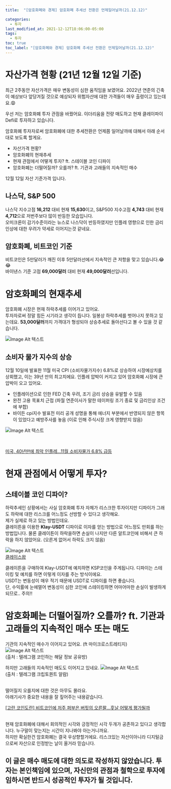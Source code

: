```yaml
---
title:  "[암호화폐와 경제] 암호화폐 추세선 전환은 언제일어날까(21.12.12)"

categories:
  - 투자
last_modified_at: 2021-12-12T18:06:00-05:00
tags:
  - 투자
toc: true
toc_label: "[암호화폐와 경제] 암호화폐 추세선 전환은 언제일어날까(21.12.12)"
---
```


# 자산가격 현황 (21년 12월 12일 기준)
최근 2주동안 자산가격은 매우 변동성이 심한 움직임을 보였어요. 2022년 연준의 긴축이 예상보다 앞당겨질 것으로 예상되자 위험자산에 대한 가격들이 매우 출령이고 있는데요.😧<br>

우선 저는 암호화폐 투자 관점을 바꿨어요. 이더리움을 전량 매도하고 현재 클레이파이 Defi로 투자하고 있습니다. <br>

암호화폐 투자자로써 암호화폐에 대한 추세전환은 언제쯤 일어날까에 대해서 아래 순서대로 보도록 할게요.
- 자산가격 현황?
- 암호화폐의 현재추세
- 현재 관점에서 어떻게 투자? ft. 스테이블 코인 디파이
- 암호화폐는 더떨어질까? 오를까? ft. 기관과 고래들의 지속적인 매수

12월 12일 자산 기준가격 입니다.

## 나스닥, S&P 500
나스닥 지수고점 **16,212** 대비 현재 **15,630**이고, S&P500 지수고점 **4,743** 대비 현재 **4,712**으로 저번주보다 많이 반등한 모습입니다. <br> 오미크론이 감기수준이라는 뉴스로 나스닥이 반등하였지만 인플레 영향으로 인한 금리인상에 대한 우려가 약세로 이어지는것 같네요.<br>

## 암호화폐, 비트코인 기준
비트코인은 5만달러가 깨진 이후 5만달러선에서 지속적인 큰 저항을 맞고 있습니다.😂😂<br>
바이낸스 기준 고점 **69,000달러** 대비 현재 **49,000달러**선입니다.<br>


# 암호화폐의 현재추세
암호화폐 시장은 현재 하락추세를 이어가고 있어요.<br>
투자자로써 정말 힘든 시기라고 생각이 듭니다. 일봉상 하락추세를 벗어나지 못하고 있는데요. **53,000달러**까지 가격대가 형성되야 상승추세로 돌아선다고 볼 수 있을 것 같습니다. <br>

![Image Alt 텍스트](/assets/img/invest/20211212/bitcoin.jpeg) 


## 소비자 물가 지수의 상승
12월 10일에 발표한 11월 미국 CPI (소비자물가지수) 6.8%로 상승하여 시장예상치를 상회했고, 이는 39년 만의 최고치에요. 인플레 압박이 커지고 있어 암호화폐 시장에 큰 압박이 오고 있어요.<br>
 - 인플레이션으로 인한 FED 긴축 우려, 조기 금리 상승을 유발할 수 있음
 - 완전 고용 목표치 근접 (파월 연준이사가 말한 테이퍼링 조기 종료 및 금리인상 조건에 부합)
 - 바이든 cpi지수 발표전 미리 공개 성명을 통해 에너지 부분에서 반영되지 않은 항목이 있었다고 예방주사를 놓음 (이로 인해 주식시장 크게 영향받지 않음)

![Image Alt 텍스트](/assets/img/invest/20211212/cpi.png) 

<br>

[미국, 40년만에 최악 인플레…11월 소비자물가 6.8% 급등](https://biz.sbs.co.kr/article/20000041926?division=NAVER)

# 현재 관점에서 어떻게 투자?
## 스테이블 코인 디파이?
하락추세인 상황에서는 사실 암호화폐 투자 자체가 리스크한 투자이지만 디파이가 그래도 하락에 대한 리스크를 어느정도 선방할 수 있다고 생각해요.<br>
제가 실제로 하고 있는 방법인데요. <br>
클레이튼을 이용한 **Klay-USDT** 디파이로 이자를 얻는 방법으로 어느정도 만회를 하는 방법입니다. 물론 클레이튼이 하락을하면 손실이 나지만 다른 알트코인에 비해서 큰 하락을 하지 않았어요. (오른게 없어서 하락도 크지 않음)<br>

![Image Alt 텍스트](/assets/img/invest/20211212/klayswap.png) <br>
[클레이스왑](https://klayswap.com/)

클레이튼을 구매하여 Klay-USDT에 예치하면 KSP코인을 주게됩니다. 디파이는 스테이킹 및 예치를 하면 이렇게 이자를 주는 방식이에요.<br>
USDT는 변동성이 매우 적기 때문에 USDT로 디파이를 하면 좋습니다.<br>
단, 수익률에 눈에멀어 변동성이 심한 코인에 스테이킹하면 어마어마한 손실이 발생하게되므로.. 주의!!


# 암호화폐는 더떨어질까? 오를까? ft. 기관과 고래들의 지속적인 매수 또는 매도
기관의 지속적인 매수가 이어지고 있어요. (ft 마이크로스트레티지) <br>
![Image Alt 텍스트](/assets/img/invest/20211212/buying.jpeg) <br>
(출처 : 텔레그램 코인하는 해달 정보 공유방)


하지만 고래들의 지속적인 매도도 이어지고 있네요.
![Image Alt 텍스트](/assets/img/invest/20211212/selling.jpeg) <br>
(출처 : 텔레그램 크립토퀀트 알람)

<br>
떨어질지 오를지에 대한 것은 아무도 몰라요. <br>
아래기사가 중요한 내용을 잘 짚어주는 내용같습니다. 

[[고란 코인도란] 비트코인에 저주 퍼부은 버핏의 오른팔…훗날 어떻게 평가될까](https://n.news.naver.com/mnews/article/243/0000019523?sid=001)

<br>
현재 암호화폐에 대해서 회의적인 시각와 긍정적인 시각 두개가 공존하고 있다고 생각합니다. 누구말이 맞는지는 시간이 지나봐야 아는거니까요. <br>
하지만 확실한건 암호화폐는 결국 우상향할거에요. 리스크있는 자산이아니라 디지털금으로써 자산으로 인정받는 날이 올거라 믿습니다.


## 이 글은 매수 매도에 대한 의도로 작성하지 않았습니다. 투자는 본인책임에 있으며, 자신만의 관점과 철학으로 투자에 임하시면 반드시 성공적인 투자가 될 것입니다.